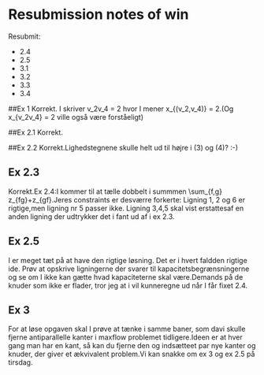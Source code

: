 Resubmission notes of win
=========================

Resubmit:

 - 2.4
 - 2.5
 - 3.1
 - 3.2
 - 3.3
 - 3.4

##Ex 1
Korrekt. I skriver v_2v_4 = 2 hvor I mener x_{(v_2,v_4)} = 2.(Og
x_{v_2v_4} = 2 ville også være forståeligt)

##Ex 2.1
Korrekt.

##Ex 2.2
Korrekt.Lighedstegnene skulle helt ud til højre i (3) og (4)? :-)

Ex 2.3
------
Korrekt.Ex 2.4:I kommer til at tælle dobbelt i summmen \sum_{f,g}
z_{fg}+z_{gf}.Jeres constraints er desværre forkerte: Ligning 1, 2 og 6 er
rigtige,men ligning nr 5 passer ikke. Ligning 3,4,5 skal vist erstattesaf en
anden ligning der udtrykker det i fant ud af i ex 2.3.

Ex 2.5
------
I er meget tæt på at have den rigtige løsning. Det er i hvert faldden rigtige
ide. Prøv at opskrive ligningerne der svarer til kapacitetsbegrænsningerne og se
om I ikke kan gætte hvad kapaciteterne skal være.Demands på de knuder som ikke
er flader, tror jeg at i vil kunneregne ud når I får fixet 2.4.

Ex 3
----
For at løse opgaven skal I prøve at tænke i samme baner, som davi skulle fjerne
antiparallelle kanter i maxflow problemet tidligere.Ideen er at hver gang man
har en kant, så kan du fjerne den og indsætteet par nye kanter og knuder, der
giver et ækvivalent problem.Vi kan snakke om ex 3 og ex 2.5 på tirsdag.